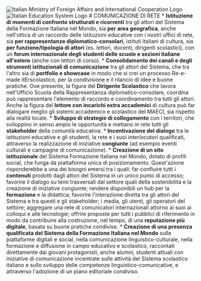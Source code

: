 ![Italian Ministry of Foreign Affairs and International Cooperation Logo](image01) ![Italian Education System Logo](image02)  # COMUNICAZIONE DI RETE  * **Istituzione di momenti di confronto strutturati e ricorrenti** tra gli attori del Sistema della Formazione Italiana nel Mondo, sia **per area geografica**, anche nell'ottica di un raccordo delle istituzioni educative con i nostri uffici di rete, sia **per rappresentanze diplomatico-consolari**, istituti italiani di cultura, sia **per funzione/tipologia di attori** (es. lettori, docenti, dirigenti scolastici), con un **forum internazionale degli studenti delle scuole e sezioni italiane all'estero** (anche con lettori di corso).  * **Consolidamento dei canali e degli strumenti istituzionali di comunicazione** tra gli attori del Sistema, che tra l'altro sia di **portfolio e showcase** in modo che si crei un processo Re-e-made itErscolastico, per la condivisione e il rilancio di idee e buone pratiche. Ove presente, la figura del **Dirigente Scolastico** che lavora nell'Ufficio Scuola della Rappresentanza diplomatico-consolare, coordina può rappresentare l'elemento di raccordo e coordinamento tra tutti gli attori. Anche la figura del **lettore con incarichi extra accademici** di cultura può far dialogare meglio gli sistemi accademico e scolastico del MAECI, sia rispetto alla realtà locale.  * **Sviluppo di strategie di collegamento** con i territori, che sviluppino in senso ampio le opportunità e mettano in rete tutti gli **stakeholder** della comunità educativa.  * **Incentivazione del dialogo** tra le istituzioni educative e gli studenti, la rete e i suoi interlocutori qualificati, attraverso la realizzazione di iniziative **congiunte** (ad esempio eventi culturali e campagne di comunicazione).  * **Creazione di un sito istituzionale** del Sistema Formazione Italiana nel Mondo, dotato di profili social, che funga da piattaforma unica di posizionamento. Quest'azione risponderebbe a una dei bisogni emersi tra i quali: far confluire tutti i **contenuti** prodotti dagli attori del Sistema in un unico punto di accesso; favorire il dialogo su temi trasversali dal settore quali della sostenibilità e la creazione di iniziative congiunte; rendere disponibili un hub per la **formazione** e la didattica; favorire l'interazione diretta tra gli attori del Sistema e tra questi e gli stakeholder; i media, gli utenti, gli operatori del settore; aggregare una rete di comunicatori internazionali attorno ai suoi ai colloqui e alle tecnologie; offrire proposte per tutti i pubblici di riferimento in modo da contribuire alla costruzione, nel tempo, di una **reputazione più digitale**, basata su buone pratiche condivise.  * **Creazione di una presenza qualificata del Sistema della Formazione Italiana nel Mondo** sulle piattaforme digitali e social, nella comunicazione linguistico-culturale, nella formazione e diffusione in campo educativo e scolastico, raccontati direttamente dai giovani protagonisti, anche alumni, studenti attuali con iniziative di comunicazione incentrate sulle attività del Sistema scolastico italiano e sullo sviluppo delle competenze linguistico-comunicative, e attraverso l'adozione di un piano editoriale condiviso.   <!-- Giornata della Formazione Italiana nel Mondo --> <!-- Roma, 18 ottobre 2022 --> <!-- Ministero degli Affari Esteri e della Cooperazione Internazionale --> <!-- Direzione Generale MAECI --> <!-- Note: SG.italiaecomunicazione@esteri.it -->
